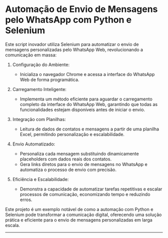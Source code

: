 # Automação de Envio de Mensagens pelo WhatsApp com Python e Selenium

Este script inovador utiliza Selenium para automatizar o envio de mensagens personalizadas pelo WhatsApp Web, revolucionando a comunicação em massa:

1. Configuração do Ambiente:
   - Inicializa o navegador Chrome e acessa a interface do WhatsApp Web de forma programática.

2. Carregamento Inteligente:
   - Implementa um método eficiente para aguardar o carregamento completo da interface do WhatsApp Web, garantindo que todas as funcionalidades estejam disponíveis antes de iniciar o envio.

3. Integração com Planilhas:
   - Leitura de dados de contatos e mensagens a partir de uma planilha Excel, permitindo personalização e escalabilidade.

4. Envio Automatizado:
   - Personaliza cada mensagem substituindo dinamicamente placeholders com dados reais dos contatos.
   - Gera links diretos para o envio de mensagens no WhatsApp e automatiza o processo de envio com precisão.

5. Eficiência e Escalabilidade:
   - Demonstra a capacidade de automatizar tarefas repetitivas e escalar processos de comunicação, economizando tempo e reduzindo erros.

Este projeto é um exemplo notável de como a automação com Python e Selenium pode transformar a comunicação digital, oferecendo uma solução prática e eficiente para o envio de mensagens personalizadas em larga escala.

---
